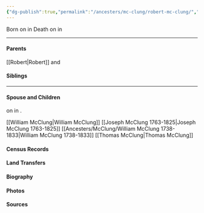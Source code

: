 ```yaml
---
{"dg-publish":true,"permalink":"/ancesters/mc-clung/robert-mc-clung/","tags":["Rpbert-McClung"]}
---
```


Born on  <!-- link to date --> in <!-- link to place -->
Death on <!-- link to date --> in <!-- link to place -->

---
#### Parents

[[Robert\|Robert]] and <!-- Link to mother-->
#### Siblings
<!-- Link to sibling -->

---
#### Spouse and Children
<!-- Link to spouse --> on <!-- link to date --> in <!-- link to place -->.
[[William McClung\|William McClung]]
[[Joseph McClung 1763-1825\|Joseph McClung 1763-1825]]
[[Ancesters/McClung/William McClung 1738-1833\|William McClung 1738-1833]]
[[Thomas McClung\|Thomas McClung]]
#### Census Records

#### Land Transfers

#### Biography

#### Photos

#### Sources

